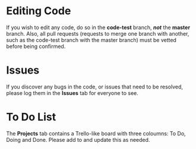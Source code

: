 # Editing Code

If you wish to edit any code, do so in the **code-test** branch, **_not_** the **master** branch. Also, all pull requests (requests to merge one branch with another, such as the code-test branch with the master branch) must be vetted before being confirmed.

# Issues

If you discover any bugs in the code, or issues that need to be resolved, please log them in the **Issues** tab for everyone to see.

# To Do List

The **Projects** tab contains a Trello-like board with three coloumns: To Do, Doing and Done. Please add to and update this as needed.

